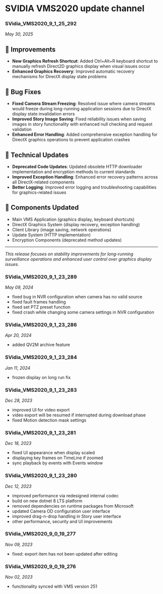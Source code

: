 # SVIDIA VMS2020 update channel

### SVidia_VMS2020_9_1_25_292
*May 30, 2025*

## 🔧 Improvements
- **New Graphics Refresh Shortcut**: Added Ctrl+Alt+R keyboard shortcut to manually refresh Direct2D graphics display when visual issues occur
- **Enhanced Graphics Recovery**: Improved automatic recovery mechanisms for DirectX display state problems

## 🐛 Bug Fixes
- **Fixed Camera Stream Freezing**: Resolved issue where camera streams would freeze during long-running application sessions due to DirectX display state invalidation errors
- **Improved Story Image Saving**: Fixed reliability issues when saving images in story functionality with enhanced null checking and request validation
- **Enhanced Error Handling**: Added comprehensive exception handling for DirectX graphics operations to prevent application crashes

## 🔄 Technical Updates
- **Deprecated Code Updates**: Updated obsolete HTTP downloader implementation and encryption methods to current standards
- **Improved Exception Handling**: Enhanced error recovery patterns across all DirectX-related components
- **Better Logging**: Improved error logging and troubleshooting capabilities for graphics-related issues

## 📁 Components Updated
- Main VMS Application (graphics display, keyboard shortcuts)
- DirectX Graphics System (display recovery, exception handling) 
- Client Library (image saving, network operations)
- Update System (HTTP implementation)
- Encryption Components (deprecated method updates)

---
*This release focuses on stability improvements for long-running surveillance operations and enhanced user control over graphics display issues.*


### SVidia_VMS2020_9_1_23_289
*May 09, 2024*
- fixed bug in NVR configuration when camera has no valid source
- fixed fault frames handling 
- fixed set PTZ preset function 
- fixed crash while changing some camera settings in NVR configuration

### SVidia_VMS2020_9_1_23_286
*Apr 20, 2024*
- added QV2M archive feature 

### SVidia_VMS2020_9_1_23_284
*Jan 11, 2024*
- frozen display on long run fix

### SVidia_VMS2020_9_1_23_283
*Dec 28, 2023*
- improved UI for video export
- video export will be resumed if interrupted during download phase 
- fixed Motion detection mask settings

### SVidia_VMS2020_9_1_23_281
*Dec 18, 2023*
- fixed UI appearance when display scaled
- displaying key frames on TimeLine if zoomed
- sync playback by events with Events window

### SVidia_VMS2020_9_1_23_280
*Dec 12, 2023*
- improved performance via redesigned internal codec
- build on new dotnet 8 LTS platform 
- removed dependencies on runtime packages from Microsoft
- updated Camera OD configuration user interface 
- improved drag-n-drop handling in Story user interface 
- other performance, security and UI improvements

### SVidia_VMS2020_9_0_19_277
*Nov 09, 2023*
- fixed: export item has not been updated after editing

### SVidia_VMS2020_9_0_19_276
*Nov 02, 2023*
- functionality synced with VMS version 251 
